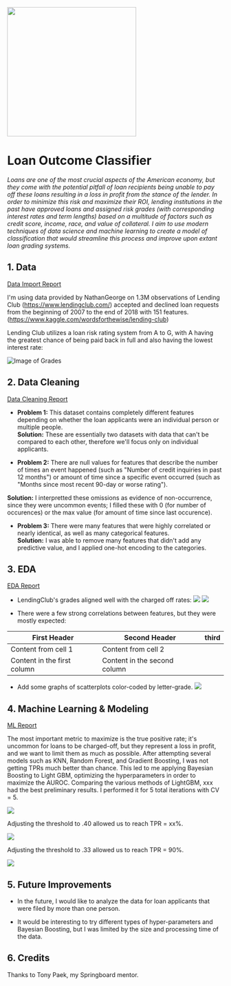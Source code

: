 <img src="https://www.picpedia.org/highway-signs/images/loan.jpg" height="300">

# Loan Outcome Classifier

*Loans are one of the most crucial aspects of the American economy, but they come with the potential pitfall of loan recipients being unable to pay off these loans resulting in a loss in profit from the stance of the lender.  In order to minimize this risk and maximize their ROI, lending institutions in the past have approved loans and assigned risk grades (with corresponding interest rates and term lengths) based on a multitude of factors such as credit score, income, race, and value of collateral.  I aim to use modern techniques of data science and machine learning to create a model of classification that would streamline this process and improve upon extant loan grading systems.*


## 1. Data

[Data Import Report](./1.%20Import_Data/Import_Data.ipynb)

I'm using data provided by NathanGeorge on 1.3M observations of Lending Club (https://www.lendingclub.com/) accepted and declined loan requests from the beginning of 2007 to the end of 2018 with 151 features.  (https://www.kaggle.com/wordsforthewise/lending-club)  

Lending Club utilizes a loan risk rating system from A to G, with A having the greatest chance of being paid back in full and also having the lowest interest rate:

![Image of Grades](https://www.moneycrashers.com/wp-content/uploads/2015/04/reward-risk.png)


## 2. Data Cleaning 

[Data Cleaning Report](./2.%20Data_Cleaning/Data_Cleaning.ipynb)

* **Problem 1:** This dataset contains completely different features depending on whether the loan applicants were an individual person or multiple people.  
 **Solution:** These are essentially two datasets with data that can't be compared to each other, therefore we'll focus only on individual applicants.

* **Problem 2:** There are null values for features that describe the number of times an event happened (such as "Number of credit inquiries in past 12 months") or amount of time since a specific event occurred (such as "Months since most recent 90-day or worse rating").

 **Solution:** I interpretted these omissions as evidence of non-occurrence, since they were uncommon events; I filled these with 0 (for number of occurences) or the max value (for amount of time since last occurence).

* **Problem 3:** There were many features that were highly correlated or nearly identical, as well as many categorical features.  
 **Solution:** I was able to remove many features that didn't add any predictive value, and I applied one-hot encoding to the categories.


## 3. EDA

[EDA Report](./3.%20EDA/EDA.ipynb)

* LendingClub's grades aligned well with the charged off rates:
![](./6._Readme/outcome_by_grade.png)
![](./6._Readme/outcome_by_grade_table.png)

* There were a few strong correlations between features, but they were mostly expected:

First Header | Second Header | third
------------ | ------------- | -------------
Content from cell 1 | Content from cell 2
Content in the first column | Content in the second column

* Add some graphs of scatterplots color-coded by letter-grade.
![](./6._Readme/xxx)

## 4. Machine Learning & Modeling

[ML Report](./4.%20Modeling/Modeling.ipynb)

The most important metric to maximize is the true positive rate; it's uncommon for loans to be charged-off, but they represent a loss in profit, and we want to limit them as much as possible.  After attempting several models such as KNN, Random Forest, and Gradient Boosting, I was not getting TPRs much better than chance.  This led to me applying Bayesian Boosting to Light GBM, optimizing the hyperparameters in order to maximize the AUROC.  Comparing the various methods of LightGBM, xxx had the best preliminary results.  I performed it for 5 total iterations with CV = 5.  

![](./6_README_files/algo.png)

Adjusting the threshold to .40 allowed us to reach TPR = xx%.

![](./6_README_files/forumla.png)

Adjusting the threshold to .33 allowed us to reach TPR = 90%.

![](./6_README_files/forumla.png)


## 5. Future Improvements

* In the future, I would like to analyze the data for loan applicants that were filed by more than one person.

* It would be interesting to try different types of hyper-parameters and Bayesian Boosting, but I was limited by the size and processing time of the data.


## 6. Credits

Thanks to Tony Paek, my Springboard mentor. 

